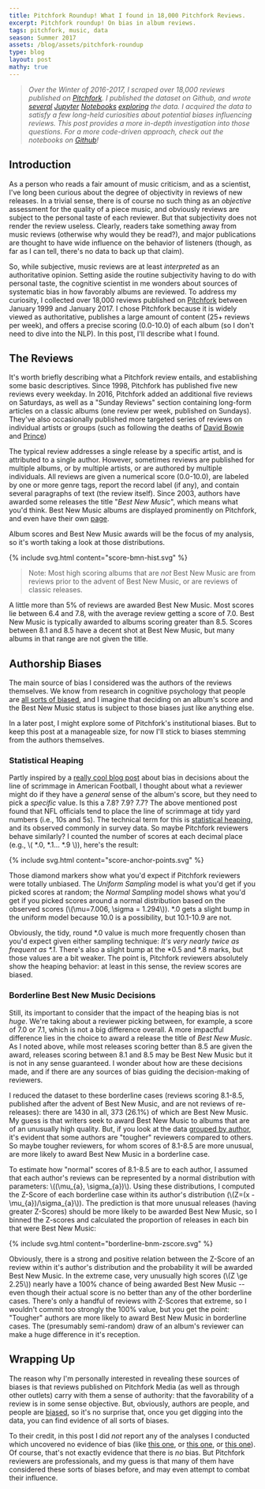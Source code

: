 ```yaml
---
title: Pitchfork Roundup! What I found in 18,000 Pitchfork Reviews.
excerpt: Pitchfork roundup! On bias in album reviews.
tags: pitchfork, music, data
season: Summer 2017
assets: /blog/assets/pitchfork-roundup
type: blog
layout: post
mathy: true
---
```



>_Over the Winter of 2016-2017, I scraped over 18,000 reviews published on [Pitchfork](http://pitchfork.com/). I published the dataset on Github, and wrote [several](http://nbviewer.jupyter.org/github/nolanbconaway/pitchfork-data/blob/master/notebooks/author-autocorrelation.ipynb) [Jupyter](http://nbviewer.jupyter.org/github/nolanbconaway/pitchfork-data/blob/master/notebooks/best-new-music-iid.ipynb) [Notebooks](http://nbviewer.jupyter.org/github/nolanbconaway/pitchfork-data/blob/master/notebooks/artist-development.ipynb) [exploring](http://nbviewer.jupyter.org/github/nolanbconaway/pitchfork-data/blob/master/notebooks/review-score-exploration.ipynb) the data. I acquired the data to satisfy a few long-held curiosities about potential biases influencing reviews. This post provides a more in-depth investigation into those questions. For a more code-driven approach, check out the notebooks on [Github](https://github.com/nolanbconaway/pitchfork-data)!_


## Introduction

<!-- Like a lot of people, I have a strong interest in music. I keep up with new releases from my favorite artists, and I make an effort to learn about new artists and genres. In pursuit of these ends, I've found online music media indispensable: through college and much of grad school, I checked [Pitchfork](http://pitchfork.com/) daily. These days I rely more on recommender systems (e.g., Spotify, Apple Music), but I still often browse Pitchfork to read reviews about albums I'm interested in.
 -->
As a person who reads a fair amount of music criticism, and as a scientist, I've long been curious about the degree of objectivity in reviews of new releases. In a trivial sense, there is of course no such thing as an _objective_ assessment for the quality of a piece music, and obviously reviews are subject to the personal taste of each reviewer. But that subjectivity does not render the review useless. Clearly, readers take something away from music reviews (otherwise why would they be read?), and major publications are thought to have wide influence on the behavior of listeners (though, as far as I can tell, there's no data to back up that claim).

So, while subjective, music reviews are at least _interpreted_ as an authoritative opinion. Setting aside the routine subjectivity having to do with personal taste, the cognitive scientist in me wonders about sources of systematic bias in how favorably albums are reviewed. To address my curiosity, I collected over 18,000 reviews published on [Pitchfork](http://pitchfork.com/) between January 1999 and January 2017. I chose Pitchfork because it is widely viewed as authoritative, publishes a large amount of content (25+ reviews per week), and offers a precise scoring (0.0-10.0) of each album (so I don't need to dive into the NLP). In this post, I'll describe what I found.

## The Reviews

It's worth briefly describing what a Pitchfork review entails, and establishing some basic descriptives. Since 1998, Pitchfork has published five new reviews every weekday. In 2016, Pitchfork added an additional five reviews on Saturdays, as well as a "Sunday Reviews" section containing long-form articles on a classic albums (one review per week, published on Sundays). They've also occasionally published more targeted series of reviews on individual artists or groups (such as following the deaths of [David Bowie](http://pitchfork.com/artists/438-david-bowie/) and [Prince](http://pitchfork.com/artists/3397-prince/))

The typical review addresses a single release by a specific artist, and is attributed to a single author. However, sometimes reviews are published for multiple albums, or by multiple artists, or are authored by multiple individuals. All reviews are given a numerical score (0.0-10.0), are labeled by one or more genre tags, report the record label (if any), and contain several paragraphs of text (the review itself). Since 2003, authors have awarded some releases the title "_Best New Music_", which means what you'd think. Best New Music albums are displayed prominently on Pitchfork, and even have their own [page](http://pitchfork.com/reviews/best/albums/).

Album scores and Best New Music awards will be the focus of my analysis, so it's worth taking a look at those distributions.

{% include svg.html content="score-bmn-hist.svg" %}

> Note: Most high scoring albums that are _not_ Best New Music are from reviews prior to the advent of Best New Music, or are reviews of classic releases.

A little more than 5% of reviews are awarded Best New Music. Most scores lie between 6.4 and 7.8, with the average review getting a score of 7.0. Best New Music is typically awarded to albums scoring greater than 8.5. Scores between 8.1 and 8.5 have a decent shot at Best New Music, but many albums in that range are not given the title. 

## Authorship Biases

The main source of bias I considered was the authors of the reviews themselves. We know from research in cognitive psychology that people are [all sorts of biased](https://en.wikipedia.org/wiki/List_of_cognitive_biases#Decision-making.2C_belief.2C_and_behavioral_biases), and I imagine that deciding on an album's score and the Best New Music status is subject to those biases just like anything else. 

In a later post, I might explore some of Pitchfork's institutional biases. But to keep this post at a manageable size, for now I'll stick to biases stemming from the authors themselves.

### Statistical Heaping

Partly inspired by a [really cool blog post](https://gutterstats.wordpress.com/2015/11/03/are-nfl-officials-biased-with-their-ball-placement/) about bias in decisions about the line of scrimmage in American Football, I thought about what a reviewer might do if they have a _general_ sense of the album's score, but they need to pick a _specific_ value. Is this a 7.8? 7.9? 7.7? The above mentioned post found that NFL officials tend to place the line of scrimmage at tidy yard numbers (i.e., 10s and 5s). The technical term for this is [statistical heaping](http://ww2.amstat.org/sections/SRMS/Proceedings/y1958/Patterns%20Of%20Heaping%20In%20The%20Reporting%20Of%20Numerical%20Data.pdf), and its observed commonly in survey data. So maybe Pitchfork reviewers behave similarly? I counted the number of scores at each decimal place (e.g., \\( *.0, *.1... *.9 \\)), here's the result:

{% include svg.html content="score-anchor-points.svg" %}

Those diamond markers show what you'd expect if Pitchfork reviewers were totally unbiased. The _Uniform Sampling_ model is what you'd get if you picked scores at random; the _Normal Sampling_ model shows what you'd get if you picked scores around a normal distribution  based on the observed scores (\\(\mu=7.006, \sigma = 1.294\\)). *.0 gets a slight bump in the uniform model because 10.0 is a possibility, but 10.1-10.9 are not. 

Obviously, the tidy, round *.0 value is much more frequently chosen than you'd expect given either sampling technique: _It's very nearly twice as frequent as *.1_. There's also a slight bump at the *0.5 and *.8  marks, but those values are a bit weaker. The point is, Pitchfork reviewers absolutely show the heaping behavior: at least in this sense, the review scores are biased. 

### Borderline Best New Music Decisions

Still, its important to consider that the impact of the heaping bias is not _huge_. We're taking about a reviewer picking between, for example, a score of 7.0 or 7.1, which is not a big difference overall. A more impactful difference lies in the choice to award a release the title of _Best New Music_. As I noted above, while most releases scoring better than 8.5 are given the award, releases scoring between 8.1 and 8.5 may be Best New Music but it is not in any sense guaranteed. I wonder about how are these decisions made, and if there are any sources of bias guiding the decision-making of reviewers.

I reduced the dataset to these borderline cases (reviews scoring 8.1-8.5, published after the advent of Best New Music, and are not reviews of re-releases): there are 1430 in all, 373 (26.1%) of which are Best New Music. My guess is that writers seek to award Best New Music to albums that are of an unusually high quality. But, if you look at the data [grouped by author]({{page.assets}}/author_avgs.png), it's evident that some authors are "tougher" reviewers compared to others. So maybe tougher reviewers, for whom scores of 8.1-8.5 are more unusual, are more likely to award Best New Music in a borderline case.

To estimate how "normal" scores of 8.1-8.5 are to each author, I assumed that each author's reviews can be represented by a normal distribution with parameters: \\((\mu_{a}, \sigma_{a})\\). Using these distributions, I computed the Z-Score of each borderline case within its author's distribution (\\(Z=(x - \mu_{a})/\sigma_{a}\\)). The prediction is that more unusual releases (having greater Z-Scores) should be more likely to be awarded Best New Music, so I binned the Z-scores and calculated the proportion of releases in each bin that were Best New Music:

{% include svg.html content="borderline-bnm-zscore.svg" %}

Obviously, there is a strong and positive relation between the Z-Score of an review within it's author's distribution and the probability it will be awarded Best New Music. In the extreme case, very unusually high scores (\\(Z \ge 2.25\\)) nearly have a 100% chance of being awarded Best New Music -- even though their actual score is no better than any of the other borderline cases. There's only a handful of reviews with Z-Scores that extreme, so I wouldn't commit too strongly the 100% value, but you get the point: "Tougher" authors are more likely to award Best New Music in borderline cases. The (presumably semi-random) draw of an album's reviewer can make a huge difference in it's reception.

## Wrapping Up

The reason why I'm personally interested in revealing these sources of biases is that reviews published on Pitchfork Media (as well as through other outlets) carry with them a sense of authority: that the favorability of a review is in some sense objective. But, obviously, authors are people, and people are [biased](https://en.wikipedia.org/wiki/List_of_cognitive_biases#Decision-making.2C_belief.2C_and_behavioral_biases), so it's no surprise that, once you get digging into the data, you can find evidence of all sorts of biases. 

To their credit, in this post I did _not_ report any of the analyses I conducted which uncovered no evidence of bias (like [this one](https://twitter.com/nolanbconaway/status/873754026080436224), or [this one](http://nbviewer.jupyter.org/github/nolanbconaway/pitchfork-data/blob/master/notebooks/reviewer-development.ipynb), or [this one](http://nbviewer.jupyter.org/github/nolanbconaway/pitchfork-data/blob/master/notebooks/best-new-music-iid.ipynb)). Of course, that's not exactly evidence that there is _no_ bias. But Pitchfork reviewers are professionals, and my guess is that many of them have considered these sorts of biases before, and may even attempt to combat their influence.



